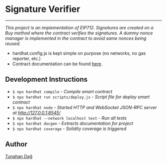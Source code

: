 # Signature Verifier

---

_This project is an implementation of EIP712. Signatures are created on a Buy method where the contract verifies the signatures. A dummy nonce manager is implemented in the contract to avoid same nonces being reused._

-   hardhat.config.js is kept simple on purpose (no networks, no gas reporter, etc.)
-   Contract documentation can be found [here](docs/index.md).

## Development Instructions

-   `$ npx hardhat compile` - _Compile smart contract_
-   `$ npx hardhat run scripts/deploy.js` - _Script file for deploy smart contract_
-   `$ npx hardhat node` - _Started HTTP and WebSocket JSON-RPC server at http://127.0.0.1:8545/_
-   `$ npx hardhat --network localhost test` - _Run all tests_
-   `$ npx hardhat docgen` - _Extracts documentation for project_
-   `$ npx hardhat coverage` - _Solidity coverage is triggered_

## Author

[Tunahan Dağ](https://github.com/tunahandag)
